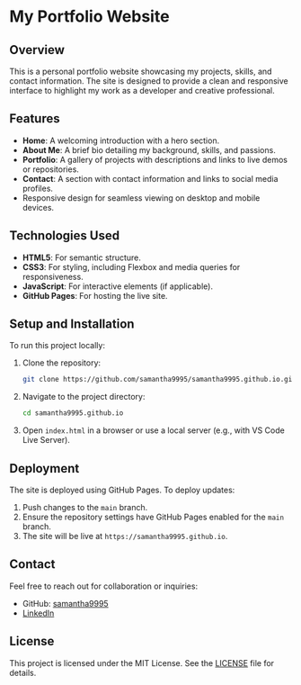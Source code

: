 # My Portfolio Website

## Overview
This is a personal portfolio website showcasing my projects, skills, and contact information. The site is designed to provide a clean and responsive interface to highlight my work as a developer and creative professional.

## Features
- **Home**: A welcoming introduction with a hero section.
- **About Me**: A brief bio detailing my background, skills, and passions.
- **Portfolio**: A gallery of projects with descriptions and links to live demos or repositories.
- **Contact**: A section with contact information and links to social media profiles.
- Responsive design for seamless viewing on desktop and mobile devices.

## Technologies Used
- **HTML5**: For semantic structure.
- **CSS3**: For styling, including Flexbox and media queries for responsiveness.
- **JavaScript**: For interactive elements (if applicable).
- **GitHub Pages**: For hosting the live site.

## Setup and Installation
To run this project locally:
1. Clone the repository:
   ```bash
   git clone https://github.com/samantha9995/samantha9995.github.io.git
   ```
2. Navigate to the project directory:
   ```bash
   cd samantha9995.github.io
   ```
3. Open `index.html` in a browser or use a local server (e.g., with VS Code Live Server).

## Deployment
The site is deployed using GitHub Pages. To deploy updates:
1. Push changes to the `main` branch.
2. Ensure the repository settings have GitHub Pages enabled for the `main` branch.
3. The site will be live at `https://samantha9995.github.io`.

## Contact
Feel free to reach out for collaboration or inquiries:
- GitHub: [samantha9995](https://github.com/samantha9995)
- [LinkedIn](https://www.linkedin.com/in/samantha-a-948287176/)

## License
This project is licensed under the MIT License. See the [LICENSE](LICENSE) file for details.
